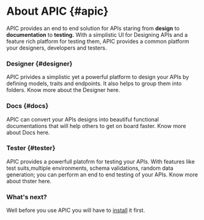 # About APIC {#apic}

APIC provides an end to end solution for APIs staring from **design** to **documentation** to **testing.** With a simplistic UI for Designing APIs and a feature rich platform for testing them, APIC provides a common platform your designers, developers and testers.

### Designer {#designer}

APIC privides a simplistic yet a powerful platform to design your APIs by defining models, traits and endpoints. It also helps to group them into folders. Know more about the Designer here.

### Docs {#docs}

APIC can convert your APIs designs into beautiful functional documentations that will help others to get on board faster. Know more about Docs here.

### Tester {#tester}

APIC provides a powerfull platofrm for testing your APIs. With features like test suits,multiple environments, schema validations, random data generation; you can perform an end to end testing of your APIs. Know more about thster here.

### What's next?

Well before you use APIC you will have to [install](/installing-apic.md) it first. 

